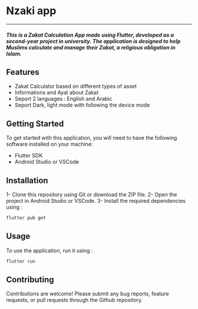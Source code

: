 # Nzaki app 
---
##### This is a Zakat Calculation App made using Flutter, developed as a second-year project in university. The application is designed to help Muslims calculate and manage their Zakat, a religious obligation in Islam.

## Features

- Zakat Calculator based on different types of asset
- Informations and Ayat about Zakat 
- Seport 2 languages : English and Arabic
- Seport Dark, light mode with following the device mode

## Getting Started

To get started with this application, you will need to have the following software installed on your machine:

- Flutter SDK
- Android Studio or VSCode

## Installation

1- Clone this repository using Git or download the ZIP file.
2- Open the project in Android Studio or VSCode.
3- Install the required dependencies using :
```sh
flutter pub get
```

## Usage

To use the application, run it using :
```sh
flutter run
```

## Contributing
Contributions are welcome! Please submit any bug reports, feature requests, or pull requests through the Github repository.